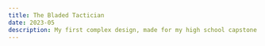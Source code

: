 ```yaml
---
title: The Bladed Tactician
date: 2023-05
description: My first complex design, made for my high school capstone project.
---
```

